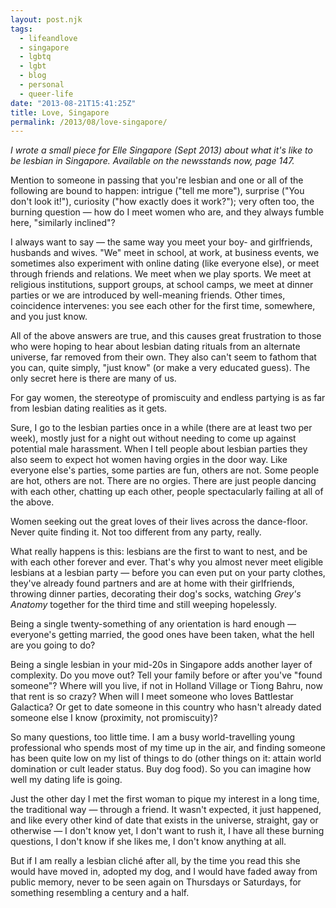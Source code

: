 ```yaml
---
layout: post.njk
tags:
  - lifeandlove
  - singapore
  - lgbtq
  - lgbt
  - blog
  - personal
  - queer-life
date: "2013-08-21T15:41:25Z"
title: Love, Singapore
permalink: /2013/08/love-singapore/
---
```


_I wrote a small piece for Elle Singapore (Sept 2013) about what it's like to be lesbian in Singapore. Available on the newsstands now, page 147._

Mention to someone in passing that you're lesbian and one or all of the following are bound to happen: intrigue ("tell me more"), surprise ("You don't look it!"), curiosity ("how exactly does it work?"); very often too, the burning question — how do I meet women who are, and they always fumble here, "similarly inclined"?

I always want to say — the same way you meet your boy- and girlfriends, husbands and wives. "We" meet in school, at work, at business events, we sometimes also experiment with online dating (like everyone else), or meet through friends and relations. We meet when we play sports. We meet at religious institutions, support groups, at school camps, we meet at dinner parties or we are introduced by well-meaning friends. Other times, coincidence intervenes: you see each other for the first time, somewhere, and you just know.

All of the above answers are true, and this causes great frustration to those who were hoping to hear about lesbian dating rituals from an alternate universe, far removed from their own. They also can't seem to fathom that you can, quite simply, "just know" (or make a very educated guess). The only secret here is there are many of us.

For gay women, the stereotype of promiscuity and endless partying is as far from lesbian dating realities as it gets.

Sure, I go to the lesbian parties once in a while (there are at least two per week), mostly just for a night out without needing to come up against potential male harassment. When I tell people about lesbian parties they also seem to expect hot women having orgies in the door way. Like everyone else's parties, some parties are fun, others are not. Some people are hot, others are not. There are no orgies. There are just people dancing with each other, chatting up each other, people spectacularly failing at all of the above.

Women seeking out the great loves of their lives across the dance-floor. Never quite finding it. Not too different from any party, really.

What really happens is this: lesbians are the first to want to nest, and be with each other forever and ever. That's why you almost never meet eligible lesbians at a lesbian party — before you can even put on your party clothes, they've already found partners and are at home with their girlfriends, throwing dinner parties, decorating their dog's socks, watching _Grey's Anatomy_ together for the third time and still weeping hopelessly.

Being a single twenty-something of any orientation is hard enough —everyone's getting married, the good ones have been taken, what the hell are you going to do?

Being a single lesbian in your mid-20s in Singapore adds another layer of complexity. Do you move out? Tell your family before or after you've "found someone"? Where will you live, if not in Holland Village or Tiong Bahru, now that rent is so crazy? When will I meet someone who loves Battlestar Galactica? Or get to date someone in this country who hasn't already dated someone else I know (proximity, not promiscuity)?

So many questions, too little time. I am a busy world-travelling young professional who spends most of my time up in the air, and finding someone has been quite low on my list of things to do (other things on it: attain world domination or cult leader status. Buy dog food). So you can imagine how well my dating life is going.

Just the other day I met the first woman to pique my interest in a long time, the traditional way — through a friend. It wasn't expected, it just happened, and like every other kind of date that exists in the universe, straight, gay or otherwise — I don't know yet, I don't want to rush it, I have all these burning questions, I don't know if she likes me, I don't know anything at all.

But if I am really a lesbian cliché after all, by the time you read this she would have moved in, adopted my dog, and I would have faded away from public memory, never to be seen again on Thursdays or Saturdays, for something resembling a century and a half.
